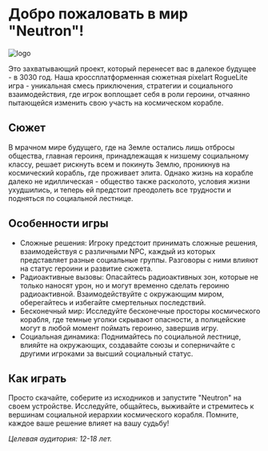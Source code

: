 # Добро пожаловать в мир "Neutron"!

![logo](https://user-images.githubusercontent.com/61984103/147385822-cdaf3aab-937f-475a-8a78-8073c3daf3d7.png)

Это захватывающий проект, который перенесет вас в далекое будущее - в 3030 год. Наша кроссплатформенная сюжетная pixelart RogueLite игра - уникальная смесь приключения, стратегии и социального взаимодействия, где игрок воплощает себя в роли героини, отчаянно пытающейся изменить свою участь на космическом корабле.

## Сюжет

В мрачном мире будущего, где на Земле остались лишь отбросы общества, главная героиня, принадлежащая к низшему социальному классу, решает рискнуть всем и покинуть Землю, проникнув на космический корабль, где проживает элита. Однако жизнь на корабле далеко не идиллическая - общество также расколото, условия жизни ухудшились, и теперь ей предстоит преодолеть все трудности и подняться по социальной лестнице.

## Особенности игры

- Сложные решения: Игроку предстоит принимать сложные решения, взаимодействуя с различными NPC, каждый из которых представляет разные социальные группы. Разговоры с ними влияют на статус героини и развитие сюжета.
- Радиоактивные вызовы: Опасайтесь радиоактивных зон, которые не только наносят урон, но и могут временно сделать героиню радиоактивной. Взаимодействуйте с окружающим миром, оберегайтесь и избегайте смертельных последствий.
- Бесконечный мир: Исследуйте бесконечные просторы космического корабля, где темные уголки скрывают опасности, а полицейские могут в любой момент поймать героиню, завершив игру.
- Социальная динамика: Поднимайтесь по социальной лестнице, влияйте на окружающих, создавайте союзы и соперничайте с другими игроками за высший социальный статус.

## Как играть
Просто скачайте, соберите из исходников и запустите "Neutron" на своем устройстве. Исследуйте, общайтесь, выживайте и стремитесь к вершинам социальной иерархии космического корабля. Помните, каждое ваше решение влияет на вашу судьбу!

_Целевая аудитория: 12-18 лет._
